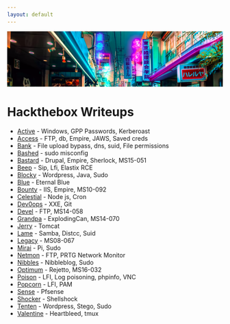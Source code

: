 ```yaml
---
layout: default
---
```


![banner](https://github.com/Bengman/bengman.github.io/blob/master/banner.png?raw=true)

# Hackthebox Writeups

*   [Active](./posts/active.html) - Windows, GPP Passwords, Kerberoast
*   [Access](./posts/access.html) - FTP, db, Empire, JAWS, Saved creds
*   [Bank](./posts/bank.html) - File upload bypass, dns, suid, File permissions
*   [Bashed](./posts/bashed.html) - sudo misconfig
*   [Bastard](./posts/bastard.html) - Drupal, Empire, Sherlock, MS15-051 
*   [Beep](./posts/beep.html) - Sip, Lfi, Elastix RCE
*   [Blocky](./posts/blocky.html) - Wordpress, Java, Sudo
*   [Blue](./posts/blue.html) - Eternal Blue
*   [Bounty](./posts/bounty.html) - IIS, Empire, MS10-092
*   [Celestial](./posts/celestial.html) - Node js, Cron
*   [Dev0ops](./posts/dev0ops.html) - XXE, Git
*   [Devel](./posts/devel.html) - FTP, MS14-058
*   [Grandpa](./posts/grandpa.html) - ExplodingCan, MS14-070
*   [Jerry](./posts/jerry.html) - Tomcat
*   [Lame](./posts/lame.html) - Samba, Distcc, Suid
*   [Legacy](./posts/legacy.html) - MS08-067
*   [Mirai](./posts/mirai.html) - Pi, Sudo
*   [Netmon](./posts/netmon.html) - FTP, PRTG Network Monitor
*   [Nibbles](./posts/nibbles.html) - Nibbleblog, Sudo
*   [Optimum](./posts/optimum.html) - Rejetto, MS16-032
*   [Poison](./posts/poison.html) - LFI, Log poisoning, phpinfo, VNC
*   [Popcorn](./posts/popcorn.html) - LFI, PAM
*   [Sense](./posts/sense.html) - Pfsense
*   [Shocker](./posts/shocker.html) - Shellshock
*   [Tenten](./posts/tenten.html) - Wordpress, Stego, Sudo
*   [Valentine](./posts/valentine.html) - Heartbleed, tmux
